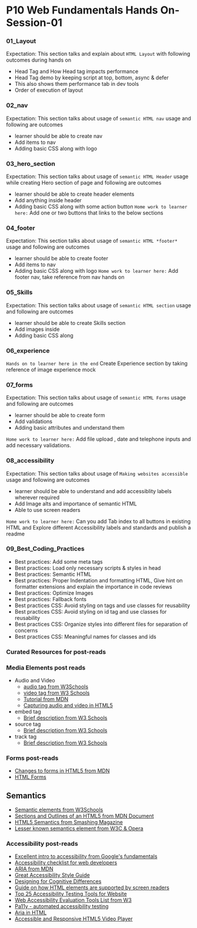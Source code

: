 # P10 Web Fundamentals Hands On- Session-01

### 01_Layout
Expectation: This section talks and explain about `HTML Layout` with following outcomes during hands on
 - Head Tag and How Head tag impacts performance
 - Head Tag demo by keeping script at top, bottom, async & defer
 - This also shows them performance tab in dev tools
 - Order of execution of layout

### 02_nav
Expectation: This section talks about usage of `semantic HTML nav` usage and following are outcomes
 - learner should be able to create nav
 - Add items to nav
 - Adding basic CSS along with logo

### 03_hero_section
Expectation: This section talks about usage of `semantic HTML Header` usage while creating Hero section of page and following are outcomes
 - learner should be able to create header elements
 - Add anything inside header
 - Adding basic CSS along with some action button
`Home work to learner here:` Add one or two buttons that links to the below sections

### 04_footer
Expectation: This section talks about usage of `semantic HTML *footer*` usage and following are outcomes
 - learner should be able to create footer
 - Add items to nav
 - Adding basic CSS along with logo
 `Home work to learner here:` Add footer nav, take reference from nav hands on

### 05_Skills
Expectation: This section talks about usage of `semantic HTML section` usage and following are outcomes
 - learner should be able to create Skills section
 - Add images inside
 - Adding basic CSS along

### 06_experience

 `Hands on to learner here in the end` Create Experience section by taking reference of image experience mock

### 07_forms

Expectation: This section talks about usage of `semantic HTML Forms` usage and following are outcomes
 - learner should be able to create form
 - Add validations
 - Adding basic attributes and understand them

 `Home work to learner here:` Add file upload , date and telephone inputs and add necessary validations.

 ### 08_accessibility

Expectation: This section talks about usage of `Making websites accessible` usage and following are outcomes
 - learner should be able to understand and add accessiblity labels wherever required
 - Add Image alts and importance of semantic HTML
 - Able to use screen readers

 `Home work to learner here:` Can you add Tab index to all buttons in existing HTML and Explore different Accessibility labels and standards and publish a readme

 ### 09_Best_Coding_Practices
- Best practices: Add some meta tags
- Best practices: Load only necessary scripts & styles in head
- Best practices: Semantic HTML
- Best practices: Proper Indentation and formatting HTML, Give hint on formatter extensions  and explain the importance in code reviews
- Best practices: Optimize Images
- Best practices: Fallback fonts
- Best practices CSS: Avoid styling on tags and use classes for reusability
- Best practices CSS: Avoid styling on id tag and use classes for reusability
- Best practices CSS: Organize styles into different files for separation of concerns
- Best practices CSS: Meaningful names for classes and ids

 ### Curated Resources for post-reads
### Media Elements post reads

* Audio and Video
  - [audio tag from W3Schools](https://www.w3schools.com/tags/tag_audio.asp)
  - [video tag from W3 Schools](https://www.w3schools.com/tags/tag_video.asp)
  - [Tutorial from MDN](https://developer.mozilla.org/en-US/docs/Learn/HTML/Multimedia_and_embedding/Video_and_audio_content)
  - [Capturing audio and video in HTML5](https://www.html5rocks.com/en/tutorials/getusermedia/intro/)
* embed tag
  - [Brief description from W3 Schools](https://www.w3schools.com/tags/tag_embed.asp)
* source tag
  - [Brief description from W3 Schools](https://www.w3schools.com/tags/tag_source.asp)
* track tag
  - [Brief description from W3 Schools](https://www.w3schools.com/tags/tag_track.asp)

### Forms post-reads

* [Changes to forms in HTML5 from MDN](https://developer.mozilla.org/en-US/docs/Learn/HTML/Forms)
* [HTML Forms](https://www.w3schools.com/html/html_forms.asp)
## Semantics

* [Semantic elements from W3Schools](https://www.w3schools.com/html/html5_semantic_elements.asp)
* [Sections and Outlines of an HTML5 from MDN Document](https://developer.mozilla.org/en-US/docs/Web/Guide/HTML/Using_HTML_sections_and_outlines)
* [HTML5 Semantics from Smashing Magazine](https://www.smashingmagazine.com/2011/11/html5-semantics/)
* [Lesser known semantics element from W3C & Opera](https://developer.mozilla.org/en-US/docs/Learn/HTML/Introduction_to_HTML/Advanced_text_formatting)

### Accessibility post-reads

* [Excellent intro to accessibility from Google's fundamentals](https://developers.google.com/web/fundamentals/accessibility/)
* [Accessibility checklist for web developers](https://webaim.org/standards/wcag/checklist)
* [ARIA from MDN](https://developer.mozilla.org/en-US/docs/Web/Accessibility/ARIA)
* [Great Accessibility Style Guide](https://a11y-style-guide.com/style-guide/)
* [Designing for Cognitive Differences](https://alistapart.com/article/designing-for-cognitive-differences)
* [Guide on how HTML elements are supported by screen readers](https://thepaciellogroup.github.io/AT-browser-tests/)
* [Top 25 Accessibility Testing Tools for Website](https://dynomapper.com/blog/27-accessibility-testing/246-top-25-awesome-accessibility-testing-tools-for-websites)
* [Web Accessibility Evaluation Tools List from W3](http://www.w3.org/WAI/ER/tools/)
* [Pa11y - automated accessibility testing](http://pa11y.org/)
* [Aria in HTML](https://developer.paciellogroup.com/blog/2014/10/aria-in-html-there-goes-the-neighborhood/)
* [Accessible and Responsive HTML5 Video Player](https://2017.ind.ie/blog/accessible-video-player/)
